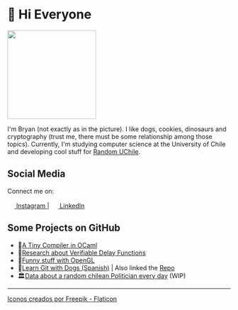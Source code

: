 # 👋 Hi Everyone
<img src="https://miro.medium.com/max/625/1*C-zXmTMHObZWyZBUbdruGg.jpeg" style='width: 200px;' />

I'm Bryan (not exactly as in the picture). I like dogs, cookies, dinosaurs and cryptography (trust me, there must be some relationship among those topics).
Currently, I'm studying computer science at the University of Chile and developing cool stuff for [Random UChile](https://random.uchile.cl/).

## Social Media
Connect me on:

<a href="https://www.instagram.com/bryawnie/"> <img src="https://cdn-icons-png.flaticon.com/512/2111/2111463.png" style='width: 16px;' /> Instagram </a>
| 
<a href="https://linkedin.com/in/bryortizp"> <img src="https://cdn-icons-png.flaticon.com/512/174/174857.png" style='width: 16px;' /> LinkedIn </a>

## Some Projects on GitHub
- 🐫[A Tiny Compiler in OCaml](https://github.com/bryawnie/tiny-compiler)
- 📖[Research about Verifiable Delay Functions](https://github.com/clcert/vdf/wiki)
- 👾[Funny stuff with OpenGL](https://github.com/bryawnie/Py3OpenGL)
- 🐶[Learn Git with Dogs (Spanish)](https://bryawnie.github.io/git-doggo/) | Also linked the [Repo](https://github.com/bryawnie/git-doggo)
- 🏛️[Data about a random chilean Politician every day](https://github.com/bryawnie/DiputadoDelDia) (WIP)

<!---
bryawnie/bryawnie is a ✨ special ✨ repository because its `README.md` (this file) appears on your GitHub profile.
You can click the Preview link to take a look at your changes.
--->
---

<a href="https://www.flaticon.es/" title="iconos">Iconos creados por Freepik - Flaticon</a>
